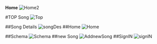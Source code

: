 

**Home**
![Home2](https://user-images.githubusercontent.com/65168616/203815231-504c677f-ff70-44c2-a743-96d9bf453389.png)

#TOP Song
![Top](https://user-images.githubusercontent.com/65168616/203815242-c7fbb1b3-9923-4720-bc2f-88520e5e902f.png)

##Song Details
![songDes](https://user-images.githubusercontent.com/65168616/203815247-6bf4c970-8967-4ac7-b941-647daaa86d14.png)
##Home
![Home](https://user-images.githubusercontent.com/65168616/203815251-f99c14b5-914b-4b71-8a1b-2ad7ece08fe2.png)

##Schema
![Schema](https://user-images.githubusercontent.com/65168616/203815158-4aef1994-331d-47fb-a2dc-8c4a565c22a1.png)
##new Song
![AddnewSong](https://user-images.githubusercontent.com/65168616/203815276-2e1c57f5-c9e6-4c2e-8553-2aa0bdc251da.png)
##SignIN
![signIN](https://user-images.githubusercontent.com/65168616/203815304-f7fa9157-1d14-4caa-b7ae-0d20e1fbd92d.png)
